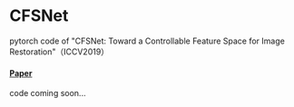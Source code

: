 # CFSNet
pytorch code of "CFSNet: Toward a Controllable Feature Space for Image Restoration"（ICCV2019）

#### [Paper](https://arxiv.org/abs/1904.00634)

code coming soon...
